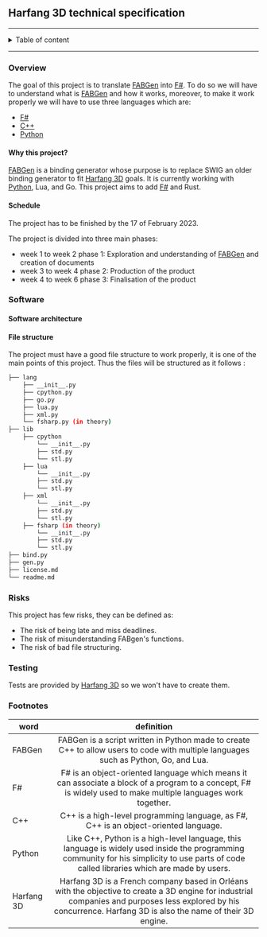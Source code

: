 

##  Harfang 3D technical specification

<hr>

<details><summary>Table of content</summary>

- [Overview](#overview)
	- [Why this project?](#why-this-project)
	- [Schedule](#schedule)
- [Software](#software)
	- [Software architecture](#software-architecture)
	- [File structure](#file-structure)
- [Risk and assumptions](#risk-and-assumptions)
- [testing](#testing)
- [Footnotes](#footnotes)

</details>

<hr>


### Overview

The goal of this project is to translate [FABGen](#FABGen) into [F#](#F#). To do so we will have to understand what is [FABGen](#FABGen) and how it works, moreover, to make it work properly we will have to use three languages which are: 
- [F#](#F#)
- [C++](#C++)
- [Python](#Python)

#### Why this project?

[FABGen](#FABGen) is a binding generator whose purpose is to replace SWIG an older binding generator to fit [Harfang 3D](#Harfang3D) goals. It is currently working with [Python](#Python), Lua, and Go. This project aims to add [F#](#F#) and Rust.

#### Schedule

The project has to be finished by the 17 of February 2023.

The project is divided into three main phases:

- week 1 to week 2 phase 1: Exploration and understanding of [FABGen](#FABGen) and creation of documents
- week 3 to week 4 phase 2: Production of the product
- week 4 to week 6 phase 3: Finalisation of the product

### Software



#### Software architecture 



#### File structure

The project must have a good file structure to work properly, it is one of the main points of this project. Thus the files will be structured as it follows :

```bash
├── lang
	├── __init__.py
	├── cpython.py
	├── go.py
	├── lua.py
	├── xml.py
	└── fsharp.py (in theory)
├── lib
	├── cpython
		└── __init__.py
		├── std.py
		└── stl.py
	├── lua
		└── __init__.py
		├── std.py
		└── stl.py
	├── xml
		└── __init__.py
		├── std.py
		└── stl.py
	├── fsharp (in theory)
		└── __init__.py
		├── std.py
		└── stl.py
├── bind.py
├── gen.py
├── license.md
└── readme.md	

```


### Risks

This project has few risks, they can be defined as:
- The risk of being late and miss deadlines.
- The risk of misunderstanding FABgen's functions.
- The risk of bad file structuring.

### Testing

Tests are provided by [Harfang 3D](#Harfang3D) so we won't have to create them.

### Footnotes
|word|definition|
|---|:----:|
|<span id="FABGen">FABGen</span> | FABGen is a script written in Python made to create C++ to allow users to code with multiple languages such as Python, Go, and Lua.|
|<span id="F#">F#</span> | F# is an object-oriented language which means it can associate a block of a program to a concept, F# is widely used to make multiple languages work together.|
|<span id="C++">C++</span>| C++ is a high-level programming language, as F#, C++ is an object-oriented language.|
|<span id="Python">Python</span>| Like C++, Python is a high-level language, this language is widely used inside the programming community for his simplicity to use parts of code called libraries which are made by users.|
|<span id="Harfang3D">Harfang 3D</span>| Harfang 3D is a French company based in Orléans with the objective to create a 3D engine for industrial companies and purposes less explored by his concurrence. Harfang 3D is also the name of their 3D engine. |



